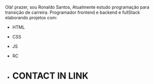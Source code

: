 Olá! 
prazer, sou Ronaldo Santos, Atualmente  estudo programação para transição de carreira.
Programador frontend e backend e fullStack elaborando projetos com:

- HTML <img scr="https://img.shields.io/badge/HTML5-E34F26?style=for-the-badge&logo=html5&logoColor=white"/>
- CSS 
- JS
- RC

- <DIV> 
  <H1>CONTACT IN LINK </H1>
     
   </a>

    
  </a>

</DIV>
